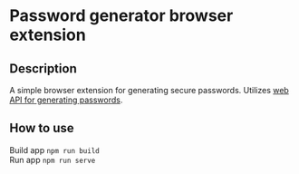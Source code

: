 # Password generator browser extension

## Description
A simple browser extension for generating secure passwords. Utilizes [web API for generating passwords](https://password-generator-api.herokuapp.com/).

## How to use
Build app `npm run build`\
Run app `npm run serve`
